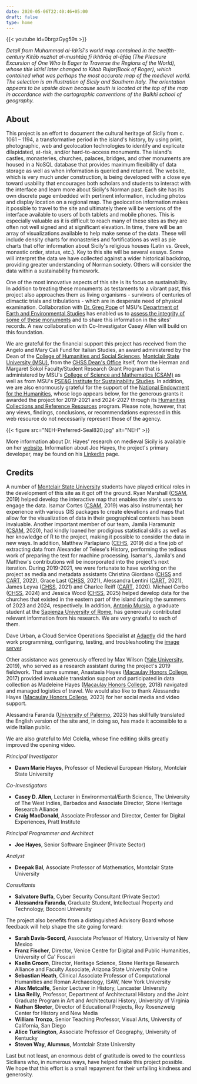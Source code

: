 ```yaml
---
date: 2020-05-06T22:40:46+05:00
draft: false
type: home
---
```


{{< youtube id=0brgzGyg59s >}}

_Detail from Muhammad al-Idrīsī's world map contained in the twelfth-century Kitāb nuzhat al-mushtāq fī ikhtirāq al-āfāq (The Pleasure Excursion of One Who Is Eager to Traverse the Regions of the World), whose title Idrīsī later changed to Kitab Rujar(Book of Roger), which contained what was perhaps the most accurate map of the medieval world. The selection is an illustration of Sicily and Southern Italy. The orientation appears to be upside down because south is located at the top of the map in accordance with the cartographic conventions of the Balkhī school of geography._

## About ##

This project is an effort to document the cultural heritage of Sicily from c. 1061 – 1194, a transformative period in the island's history, by using print, photographic, web and geolocation technologies to identify and explicate dilapidated, at-risk, and/or hard-to-access monuments. The island's castles, monasteries, churches, palaces, bridges, and other monuments are housed in a NoSQL database that provides maximum flexibility of data storage as well as when information is queried and returned. The website, which is very much under construction, is being developed with a close eye toward usability that encourages both scholars and students to interact with the interface and learn more about Sicily's Norman past. Each site has its own discrete page embedded with pertinent information, including photos and display location on a regional map. The geolocation information makes it possible to travel to the site and ultimately there will be versions of the interface available to users of both tablets and mobile phones. This is especially valuable as it is difficult to reach many of these sites as they are often not well signed and at significant elevation. In time, there will be an array of visualizations available to help make sense of the data. These will include density charts for monasteries and fortifications as well as pie charts that offer information about Sicily's religious houses (Latin vs. Greek, monastic order, status, etc.). Key to this site will be several essays. Some will interpret the data we have collected against a wider historical backdrop, providing greater understanding of Norman society. Others will consider the data within a sustainability framework.

One of the most innovative aspects of this site is its focus on sustainability. In addition to treating these monuments as testaments to a vibrant past, this project also approaches them as living organisms - survivors of centuries of climactic trials and tribulations - which are in desperate need of physical examination. Collaboration with [Dr. Greg Pope](http://www.montclair.edu/profilepages/view_profile.php?username=popeg) of MSU's [Department of Earth and Environmental Studies](https://www.montclair.edu/csam/earth-environment-studies/) has enabled us to [assess the integrity of some of these monuments](https://www.youtube.com/watch?v=CTZxt60CDUE) and to share this information in the sites' records. A new collaboration with Co-Investigator Casey Allen will build on this foundation.

We are grateful for the financial support this project has received from the Angelo and Mary Cali Fund for Italian Studies,
an award administered by the Dean of the [College of Humanities and Social Sciences](http://www.montclair.edu/chss/), [Montclair State University (MSU)](http://www.montclair.edu/), from the [CHSS Dean's Office](https://www.montclair.edu/chss/about-the-college/deans-office/) itself, from the Herman and Margaret Sokol Faculty/Student Research Grant Program that is administered by MSU's [College of Science and Mathematics (CSAM)](https://www.montclair.edu/csam/pseg-sustainability-institute/) as well as from MSU's [PSE&G Institute for Sustainability Studies](https://www.montclair.edu/csam/pseg-sustainability-institute/). In addition, we are also enormously grateful for the support of the [National Endowment for the Humanities](https://www.neh.gov/), whose logo appears below, for the generous grants it awarded the project for 2019-2021 and 2024-2027 through its [Humanities Collections and Reference Resources](https://www.neh.gov/grants/preservation/humanities-collections-and-reference-resources) program. Please note, however, that any views, findings, conclusions, or recommendations expressed in this web resource do not necessarily represent those of the agency. 

{{< figure src="NEH-Preferred-Seal820.jpg" alt="NEH" >}}

More information about Dr. Hayes' research on medieval Sicily is available on her [website](http://www.dawnmariehayes.org/). Information about Joe Hayes, the project's primary developer, may be found on his [LinkedIn](https://www.linkedin.com/in/joephayes/) page.

## Credits ##

A number of [Montclair State University](http://www.montclair.edu/) students have played critical roles in the development of this site as it got off the ground. Ryan Marshall ([CSAM](https://www.montclair.edu/csam/), 2019) helped develop the interactive map that enables the site's users to engage the data. Isamar Cortes ([CSAM](https://www.montclair.edu/csam/), 2019) was also instrumental; her experience with various GIS packages
to create elevations and maps that allow for the visualization of data
in their geographical contexts has been invaluable. Another important member
of our team, Jamila Haramuniz ([CSAM](https://www.montclair.edu/csam/), 2020), had kindly loaned her prodigious statistical skills as well
as her knowledge of R to the project, making it possible to consider the
data in new ways. In addition, Matthew Parlapiano ([CEHS](https://www.montclair.edu/cehs/), 2019) did a fine job of extracting data from Alexander of Telese's History, performing the tedious work of preparing the text for machine processing. Isamar's, Jamila's and Matthew's contributions will be incorporated into the project's next iteration. During 2019-2021, we were fortunate to have working on the project as media and metadata assistants Christina Giordano ([CHSS](https://www.montclair.edu/chss/) and [CART](https://www.montclair.edu/arts/), 2022), Grace Last ([CHSS](https://www.montclair.edu/chss/), 2021), Alessandra Lentini ([CART](https://www.montclair.edu/arts/), 2021), James Leyva ([CHSS](https://www.montclair.edu/chss/), 2021) and Charlee Reiff ([CART](https://www.montclair.edu/arts/), 2020). Michael Cerbo ([CHSS](https://www.montclair.edu/chss/), 2024) and Jessica Wood ([CHSS](https://www.montclair.edu/chss/), 2025) helped develop data for the churches that existed in the eastern part of the island during the summers of 2023 and 2024, respectively. In addition, [Antonio Mursia](https://wwwuniroma1.academia.edu/AntonioMursia), a graduate student at the [Sapienza University of Rome](https://www.uniroma1.it/en/pagina-strutturale/home), has generously contributed relevant information from his research. We are very grateful to each of them.

Dave Urban, a Cloud Service Operations Specialist at [Adaptly](https://www.adaptly.com/) did the hard work programming, configuring, testing, and troubleshooting the [image server](http://media.normansicily.org/).

Other assistance was generously offered by Max Wilson ([Yale University](http://yale.edu/), 2019), who served as a research assistant during the project's 2019 fieldwork. That same summer, Anastasia Hayes ([Macaulay Honors College](https://macaulay.cuny.edu/), 2017) provided invaluable translation support and participated in data collection as Madeleine Hayes ([Macaulay Honors College](https://macaulay.cuny.edu/), 2018) navigated and managed logistics of travel. We would also like to thank Alessandra Hayes ([Macaulay Honors College](https://macaulay.cuny.edu/), 2023) for her social media and video support.

Alessandra Faranda ([University of Palermo](https://www.unipa.it/), 2023) has skillfully translated the English version of the site and, in doing so, has made it accessible to a wide Italian public.

We are also grateful to Mel Colella, whose fine editing skills greatly improved the opening video.

*Principal Investigator*

* **Dawn Marie Hayes**, Professor of Medieval European History, Montclair State University

*Co-Investigators*

* **Casey D. Allen**, Lecturer in Environmental/Earth Science, The University of The West Indies, Barbados and Associate Director, Stone Heritage Research Alliance
* **Craig MacDonald**, Associate Professor and Director, Center for Digital Experiences, Pratt Institute

*Principal Programmer and Architect*

* **Joe Hayes**, Senior Software Engineer (Private Sector)

*Analyst*

* **Deepak Bal**, Associate Professor of Mathematics, Montclair State University

*Consultants*

* **Salvatore Buffa**, Cyber Security Consultant (Private Sector)
* **Alessandra Faranda**, Graduate Student, Intellectual Property and Technology, Bocconi University

The project also benefits from a distinguished Advisory Board whose feedback will help shape the site going forward:
   * **Sarah Davis-Secord**, Associate Professor of History, University of New Mexico
   * **Franz Fischer**, Director, Venice Centre for Digital and Public Humanities, University of Ca' Foscari
   * **Kaelin Groom**, Director, Heritage Science, Stone Heritage Research Alliance and Faculty Associate, Arizona State University Online
   * **Sebastian Heath**, Clinical Associate Professor of Computational Humanities and Roman Archaeology, ISAW, New York University
   * **Alex Metcalfe**, Senior Lecturer in History, Lancaster University
   * **Lisa Reilly**, Professor, Department of Architectural History and the Joint Graduate Program in Art and Architectural History, University of Virginia
   * **Nathan Sleeter**, Director of Educational Projects, Roy Rosenzweig Center for History and New Media
   * **William Tronzo**, Senior Teaching Professor, Visual Arts, University of California, San Diego
   * **Alice Turkington**, Associate Professor of Geography, University of Kentucky
   * **Steven Way, Alumnus**, Montclair State University

Last but not least, an enormous debt of gratitude is owed to the countless Sicilians who, in numerous ways,
have helped make this project possible. We hope that this effort is a small repayment for their unfailing kindness and generosity.


